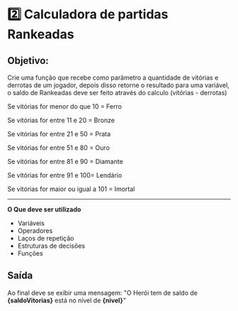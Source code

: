  # 2️⃣ Calculadora de partidas Rankeadas

## Objetivo:

Crie uma função que recebe como parâmetro a quantidade de vitórias e derrotas de um jogador,
depois disso retorne o resultado para uma variável, o saldo de Rankeadas deve ser feito através do calculo (vitórias - derrotas)

<p>Se vitórias for menor do que 10 = Ferro</p>
<p>Se vitórias for entre 11 e 20 = Bronze</p>
<p>Se vitórias for entre 21 e 50 = Prata</p>
<p>Se vitórias for entre 51 e 80 = Ouro</p>
<p>Se vitórias for entre 81 e 90 = Diamante</p>
<p>Se vitórias for entre 91 e 100= Lendário</p>
<p>Se vitórias for maior ou igual a 101 = Imortal</p>

<hr>

**O Que deve ser utilizado**

- Variáveis
- Operadores
- Laços de repetição
- Estruturas de decisões
- Funções

## Saída

Ao final deve se exibir uma mensagem:
"O Herói tem de saldo de **{saldoVitorias}** está no nível de **{nivel}**"